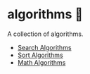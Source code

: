 # algorithms 🧮

A collection of algorithms.

- [Search Algorithms](search/)
- [Sort Algorithms](sort/)
- [Math Algorithms](maths/)



